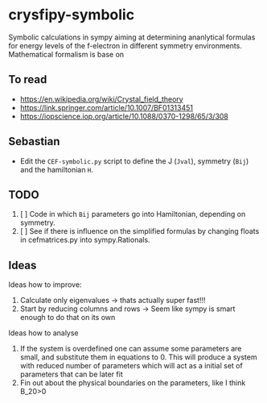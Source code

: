 # crysfipy-symbolic

Symbolic calculations in sympy aiming at determining ananlytical formulas for energy levels of the f-electron in different symmetry environments. Mathematical formalism is base on 

## To read
- https://en.wikipedia.org/wiki/Crystal_field_theory
- https://link.springer.com/article/10.1007/BF01313451
- https://iopscience.iop.org/article/10.1088/0370-1298/65/3/308

## Sebastian
- Edit the `CEF-symbolic.py` script to define the J (`Jval`), symmetry (`Bij`) and the hamiltonian `H`.

## TODO
1. [ ] Code in which `Bij` parameters go into Hamiltonian, depending on symmetry.
2. [ ] See if there is influence on the simplified formulas by changing floats in cefmatrices.py into sympy.Rationals.

## Ideas
Ideas how to improve:
1. Calculate only eigenvalues -> thats actually super fast!!!
2. Start by reducing columns and rows -> Seem like sympy is smart enough to do that on its own

Ideas how to analyse
1. If the system is overdefined one can assume some parameters are small, and substitute them in equations to 0. This will produce a system with reduced number of parameters which will act as a initial set of parameters that can be later fit
2. Fin out about the physical boundaries on the parameters, like I think B_20>0
